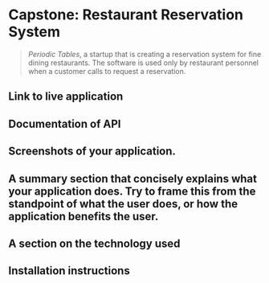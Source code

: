 # Capstone: Restaurant Reservation System
>  _Periodic Tables_, a startup that is creating a reservation system for fine dining restaurants.
> The software is used only by restaurant personnel when a customer calls to request a reservation.

## Link to live application

## Documentation of API
## Screenshots of your application. 
## A summary section that concisely explains what your application does. Try to frame this from the standpoint of what the user does, or how the application benefits the user.
## A section on the technology used
## Installation instructions